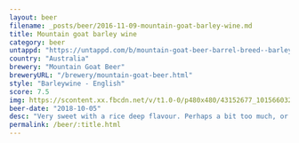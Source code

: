 ```yaml
---
layout: beer
filename: _posts/beer/2016-11-09-mountain-goat-barley-wine.md
title: Mountain goat barley wine
category: beer
untappd: "https://untappd.com/b/mountain-goat-beer-barrel-breed--barley-wine--2018-/2566609"
country: "Australia"
brewery: "Mountain Goat Beer"
breweryURL: "/brewery/mountain-goat-beer.html"
style: "Barleywine - English"
score: 7.5
img: https://scontent.xx.fbcdn.net/v/t1.0-0/p480x480/43152677_10156603261253745_2961448180442464256_n.jpg?_nc_cat=103&_nc_oc=AQmyGOjWgz8ZzNQfjYV_C0E7RAZj78gKMeh9_tMDc16p11sg0J-nU_bCZ-kU7k_irRw&_nc_ht=scontent.xx&oh=43d23082aee3215ace46a1fa7d1524c6&oe=5DA35CA6
beer-date: "2018-10-05"
desc: "Very sweet with a rice deep flavour. Perhaps a bit too much, or maybe I’m just drinking too fast"
permalink: /beer/:title.html
---
```


